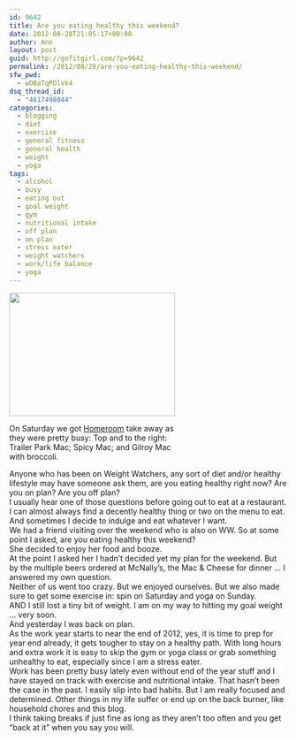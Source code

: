 ```yaml
---
id: 9642
title: Are you eating healthy this weekend?
date: 2012-08-28T21:05:17+00:00
author: Ann
layout: post
guid: http://gofitgirl.com/?p=9642
permalink: /2012/08/28/are-you-eating-healthy-this-weekend/
sfw_pwd:
  - wOBaTqPDlvk4
dsq_thread_id:
  - "4617498044"
categories:
  - blogging
  - diet
  - exercise
  - general fitness
  - general health
  - weight
  - yoga
tags:
  - alcohol
  - busy
  - eating out
  - goal weight
  - gym
  - nutritional intake
  - off plan
  - on plan
  - stress eater
  - weight watchers
  - work/life balance
  - yoga
---
```

<div id="attachment_9643" style="width: 310px" class="wp-caption alignleft">
  <a href="http://gofitgirl.com/?attachment_id=9643" rel="attachment wp-att-9643"><img class="size-medium wp-image-9643" title="mac and cheese" src="http://gofitgirl.com/wp-content/uploads/2012/08/mac-and-cheese-300x223.jpg" alt="" width="300" height="223" /></a>
  
  <p class="wp-caption-text">
    On Saturday we got <a href="http://homeroom510.com">Homeroom</a> take away as they were pretty busy: Top and to the right: Trailer Park Mac; Spicy Mac; and Gilroy Mac with broccoli.
  </p>
</div>

  
Anyone who has been on Weight Watchers, any sort of diet and/or healthy lifestyle may have someone ask them, are you eating healthy right now? Are you on plan? Are you off plan?  
I usually hear one of those questions before going out to eat at a restaurant. I can almost always find a decently healthy thing or two on the menu to eat.  
And sometimes I decide to indulge and eat whatever I want.  
We had a friend visiting over the weekend who is also on WW. So at some point I asked, are you eating healthy this weekend?  
She decided to enjoy her food and booze.  
At the point I asked her I hadn&#8217;t decided yet my plan for the weekend. But by the multiple beers ordered at McNally&#8217;s, the Mac & Cheese for dinner &#8230; I answered my own question.  
Neither of us went too crazy. But we enjoyed ourselves. But we also made sure to get some exercise in: spin on Saturday and yoga on Sunday.  
AND I still lost a tiny bit of weight. I am on my way to hitting my goal weight &#8230; very soon.  
And yesterday I was back on plan.  
As the work year starts to near the end of 2012, yes, it is time to prep for year end already, it gets tougher to stay on a healthy path. With long hours and extra work it is easy to skip the gym or yoga class or grab something unhealthy to eat, especially since I am a stress eater.  
Work has been pretty busy lately even without end of the year stuff and I have stayed on track with exercise and nutritional intake. That hasn&#8217;t been the case in the past. I easily slip into bad habits. But I am really focused and determined. Other things in my life suffer or end up on the back burner, like household chores and this blog.  
I think taking breaks if just fine as long as they aren&#8217;t too often and you get &#8220;back at it&#8221; when you say you will.